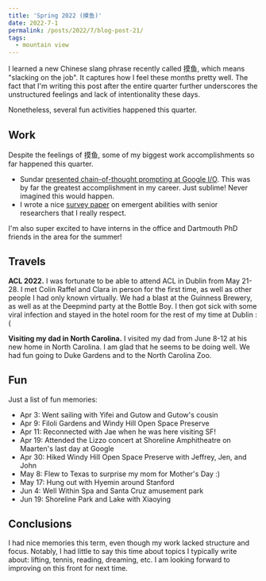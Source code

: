 ```yaml
---
title: 'Spring 2022 (摸鱼)'
date: 2022-7-1
permalink: /posts/2022/7/blog-post-21/
tags:
  - mountain view
---
```


I learned a new Chinese slang phrase recently called 摸鱼, which means "slacking on the job". 
It captures how I feel these months pretty well.
The fact that I'm writing this post after the entire quarter further underscores the unstructured feelings and lack of intentionality these days.

Nonetheless, several fun activities happened this quarter.

## Work

Despite the feelings of 摸鱼, some of my biggest work accomplishments so far happened this quarter.

- Sundar [presented chain-of-thought prompting at Google I/O](https://twitter.com/Google/status/1525188695875366912). This was by far the greatest accomplishment in my career. Just sublime! Never imagined this would happen.
- I wrote a nice [survey paper](https://arxiv.org/abs/2206.07682) on emergent abilities with senior researchers that I really respect. 

I'm also super excited to have interns in the office and Dartmouth PhD friends in the area for the summer!

## Travels

**ACL 2022.** I was fortunate to be able to attend ACL in Dublin from May 21-28. I met Colin Raffel and Clara in person for the first time, as well as other people I had only known virtually. We had a blast at the Guinness Brewery, as well as at the Deepmind party at the Bottle Boy. I then got sick with some viral infection and stayed in the hotel room for the rest of my time at Dublin :(

**Visiting my dad in North Carolina.** I visited my dad from June 8-12 at his new home in North Carolina. I am glad that he seems to be doing well. We had fun going to Duke Gardens and to the North Carolina Zoo.

## Fun

Just a list of fun memories:

- Apr 3: Went sailing with Yifei and Gutow and Gutow's cousin
- Apr 9: Filoli Gardens and Windy Hill Open Space Preserve
- Apr 11: Reconnected with Jae when he was here visiting SF!
- Apr 19: Attended the Lizzo concert at Shoreline Amphitheatre on Maarten's last day at Google
- Apr 30: Hiked Windy Hill Open Space Preserve with Jeffrey, Jen, and John
- May 8: Flew to Texas to surprise my mom for Mother's Day :)
- May 17: Hung out with Hyemin around Stanford
- Jun 4: Well Within Spa and Santa Cruz amusement park
- Jun 19: Shoreline Park and Lake with Xiaoying

## Conclusions

I had nice memories this term, even though my work lacked structure and focus. Notably, I had little to say this time about topics I typically write about: lifting, tennis, reading, dreaming, etc. I am looking forward to improving on this front for next time.
